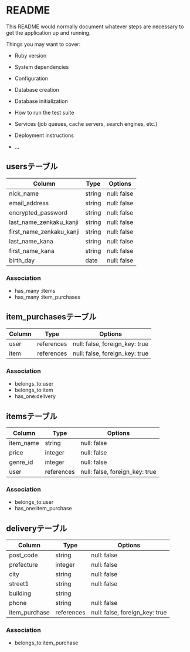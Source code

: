 # README

This README would normally document whatever steps are necessary to get the
application up and running.

Things you may want to cover:

* Ruby version

* System dependencies

* Configuration

* Database creation

* Database initialization

* How to run the test suite

* Services (job queues, cache servers, search engines, etc.)

* Deployment instructions

* ...


<!-- ここからfurima README書いてみました-->

## usersテーブル

| Column | Type       | Options                        |
| ------ | ---------- | ------------------------------ |
| nick_name  | string  | null: false |
| email_address  | string  | null: false |
| encrypted_password  | string  | null: false |
| last_name_zenkaku_kanji  | string  | null: false |
| first_name_zenkaku_kanji  | string  | null: false |
| last_name_kana   | string  | null: false |
| first_name_kana | string  | null: false |
| birth_day  | date  | null: false |

### Association
- has_many :items
- has_many :item_purchases

## item_purchasesテーブル
| Column | Type       | Options                        |
| ------ | ---------- | ------------------------------ |
| user   | references | null: false, foreign_key: true |
| item   | references | null: false, foreign_key: true |

### Association
- belongs_to:user
- belongs_to:item
- has_one:delivery

## itemsテーブル

| Column | Type       | Options                        |
| ------ | ---------- | ------------------------------ |
| item_name  | string | null: false |
| price  | integer | null: false |
| genre_id  | integer | null: false |
| user  | references | null: false, foreign_key: true |


### Association
- belongs_to:user
- has_one:item_purchase


## deliveryテーブル

| Column | Type       | Options                        |
| ------ | ---------- | ------------------------------ |
| post_code  | string| null: false |
| prefecture  | integer | null: false |
| city  | string| null: false |
| street1 | string | null: false |
| building   | string |  |
| phone  | string | null: false |
| item_purchase  | references | null: false, foreign_key: true |

### Association
- belongs_to:item_purchase